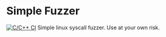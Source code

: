 # Simple Fuzzer
[![C/C++ CI](https://github.com/urain/Simple_Fuzzer/actions/workflows/c-cpp.yml/badge.svg)](https://github.com/urain/Simple_Fuzzer/actions/workflows/c-cpp.yml)
Simple linux syscall fuzzer. Use at your own risk. 
